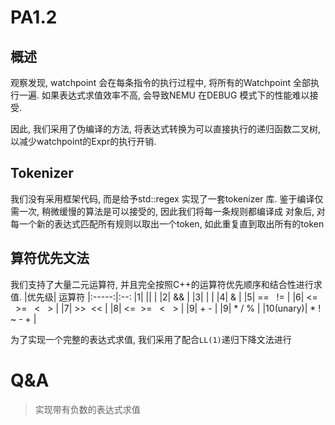 # PA1.2
## 概述
观察发现, watchpoint 会在每条指令的执行过程中, 将所有的Watchpoint 全部执行一遍. 
如果表达式求值效率不高, 会导致NEMU 在DEBUG 模式下的性能难以接受. 

因此, 我们采用了伪编译的方法, 将表达式转换为可以直接执行的递归函数二叉树, 
以减少watchpoint的Expr的执行开销. 

## Tokenizer
我们没有采用框架代码, 而是给予std::regex 实现了一套tokenizer 库. 
鉴于编译仅需一次, 稍微缓慢的算法是可以接受的, 因此我们将每一条规则都编译成
对象后, 对每一个新的表达式匹配所有规则以取出一个token, 如此重复直到取出所有的token

## 算符优先文法
我们支持了大量二元运算符, 并且完全按照C++的运算符优先顺序和结合性进行求值. 
|优先级| 运算符
|:-----:|:--:
|1| \|\| |
|2| &&  |
|3| \| | 
|4| & |
|5| == &nbsp;&nbsp;!= |
|6| <= &nbsp;&nbsp;>= &nbsp;&nbsp;< &nbsp;&nbsp;> |
|7| >>&nbsp;&nbsp;<< |
|8| <=&nbsp;&nbsp;>= &nbsp;&nbsp;< &nbsp;&nbsp;> |
|9| + - |
|9| * / % |
|10(unary)| * ! ~ - + |

为了实现一个完整的表达式求值, 我们采用了配合`LL(1)`递归下降文法进行

# Q&A
> 实现带有负数的表达式求值